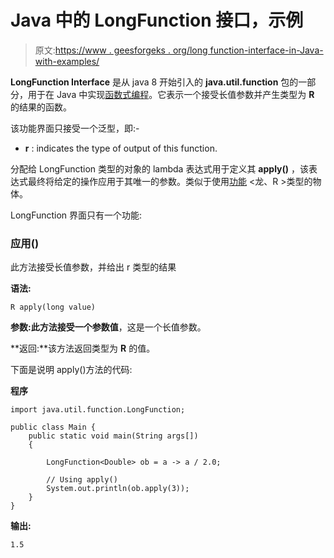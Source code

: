 # Java 中的 LongFunction 接口，示例

> 原文:[https://www . geesforgeks . org/long function-interface-in-Java-with-examples/](https://www.geeksforgeeks.org/longfunction-interface-in-java-with-examples/)

**LongFunction Interface** 是从 java 8 开始引入的 **java.util.function** 包的一部分，用于在 Java 中实现[函数式编程](https://www.geeksforgeeks.org/functional-programming-paradigm/)。它表示一个接受长值参数并产生类型为 **R** 的结果的函数。

该功能界面只接受一个泛型，即:-

*   **r** : indicates the type of output of this function.

分配给 LongFunction 类型的对象的 lambda 表达式用于定义其 **apply()** ，该表达式最终将给定的操作应用于其唯一的参数。类似于使用[功能](https://www.geeksforgeeks.org/function-interface-in-java-with-examples/) <龙、R >类型的物体。

LongFunction 界面只有一个功能:

### 应用()

此方法接受长值参数，并给出 r 类型的结果

**语法:**

```
R apply(long value)
```

**参数:**此方法接受一个参数**值**，这是一个长值参数。

**返回:**该方法返回类型为 **R** 的值。

下面是说明 apply()方法的代码:

**程序**

```
import java.util.function.LongFunction;

public class Main {
    public static void main(String args[])
    {

        LongFunction<Double> ob = a -> a / 2.0;

        // Using apply()
        System.out.println(ob.apply(3));
    }
}
```

**输出:**

```
1.5

```